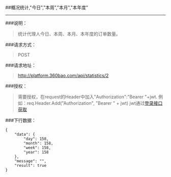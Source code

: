 ##概况统计,"今日","本周","本月","本年度"

------------
###说明：
>  统计代理人今日、本周、本月、本年度的订单数量。

###请求方式：
> POST

###请求地址：
> http://platform.360bao.com/api/statistics/2

###授权：
> 需要授权，在request的Header中加入"Authorization":"Bearer "+jwt.
  例如：req.Header.Add("Authorization", "Bearer " + jwt)
  jwt通过[登录接口获取](https://github.com/360bao/Manual/blob/master/%E5%BC%80%E6%94%BE%E5%B9%B3%E5%8F%B0/%E9%94%80%E5%94%AE%E7%AE%A1%E7%90%86api/v4/%E8%B4%A6%E5%8F%B7%E6%8E%A7%E5%88%B6/%E7%99%BB%E5%BD%95.md)

###下行数据：
```
{
    "data": {
        "day": 158,
        "month": 158,
        "week": 158,
        "year": 158
    },
    "message": "",
    "result": true
}
```
